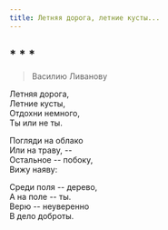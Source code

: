 ```yaml
---
title: Летняя дорога, летние кусты...
---
```

## * * *

> Василию Ливанову

Летняя дорога,\
Летние кусты,\
Отдохни немного,\
Ты или не ты.

Погляди на облако\
Или на траву, --\
Остальное -- побоку,\
Вижу наяву:

Среди поля -- дерево,\
А на поле -- ты.\
Верю -- неуверенно\
В дело доброты.